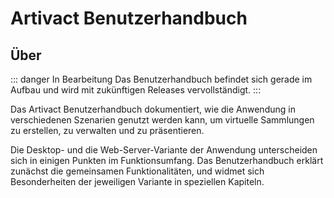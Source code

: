 # Artivact Benutzerhandbuch

## Über

::: danger In Bearbeitung
Das Benutzerhandbuch befindet sich gerade im Aufbau und wird mit zukünftigen Releases vervollständigt.
:::

Das Artivact Benutzerhandbuch dokumentiert, wie die Anwendung in verschiedenen Szenarien genutzt werden kann, um
virtuelle Sammlungen zu erstellen, zu verwalten und zu präsentieren. 

Die Desktop- und die Web-Server-Variante der Anwendung unterscheiden sich in einigen Punkten im Funktionsumfang.
Das Benutzerhandbuch erklärt zunächst die gemeinsamen Funktionalitäten, und widmet sich Besonderheiten der jeweiligen
Variante in speziellen Kapiteln.